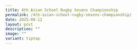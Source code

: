 ```yaml
---
title: 4th Asian School Rugby Sevens Championship
permalink: /4th-asian-school-rugby-sevens-championship/
date: 2025-08-12
layout: post
description: ""
image: ""
variant: tiptap
---
```

